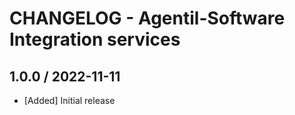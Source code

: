 # CHANGELOG - Agentil-Software Integration services

## 1.0.0 / 2022-11-11
* [Added] Initial release

